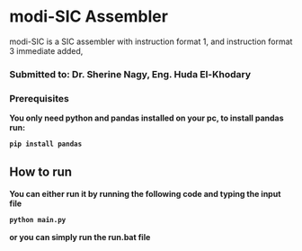 # modi-SIC Assembler

modi-SIC is a SIC assembler with instruction format 1, and instruction format 3 immediate added,

### Submitted to: <strong>Dr. Sherine Nagy, Eng. Huda El-Khodary</steong>

### Prerequisites

You only need python and pandas installed on your pc, to install pandas run:

```bash
pip install pandas
```

## How to run

You can either run it by running the following code and typing the input file

```bash
python main.py
```

or you can simply run the <strong>run.bat </strong> file
